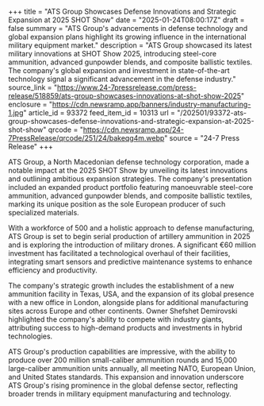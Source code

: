 +++
title = "ATS Group Showcases Defense Innovations and Strategic Expansion at 2025 SHOT Show"
date = "2025-01-24T08:00:17Z"
draft = false
summary = "ATS Group's advancements in defense technology and global expansion plans highlight its growing influence in the international military equipment market."
description = "ATS Group showcased its latest military innovations at SHOT Show 2025, introducing steel-core ammunition, advanced gunpowder blends, and composite ballistic textiles. The company's global expansion and investment in state-of-the-art technology signal a significant advancement in the defense industry."
source_link = "https://www.24-7pressrelease.com/press-release/518859/ats-group-showcases-innovations-at-shot-show-2025"
enclosure = "https://cdn.newsramp.app/banners/industry-manufacturing-1.jpg"
article_id = 93372
feed_item_id = 10313
url = "/202501/93372-ats-group-showcases-defense-innovations-and-strategic-expansion-at-2025-shot-show"
qrcode = "https://cdn.newsramp.app/24-7PressRelease/qrcode/251/24/bakeqg4m.webp"
source = "24-7 Press Release"
+++

<p>ATS Group, a North Macedonian defense technology corporation, made a notable impact at the 2025 SHOT Show by unveiling its latest innovations and outlining ambitious expansion strategies. The company's presentation included an expanded product portfolio featuring manoeuvrable steel-core ammunition, advanced gunpowder blends, and composite ballistic textiles, marking its unique position as the sole European producer of such specialized materials.</p><p>With a workforce of 500 and a holistic approach to defense manufacturing, ATS Group is set to begin serial production of artillery ammunition in 2025 and is exploring the introduction of military drones. A significant €60 million investment has facilitated a technological overhaul of their facilities, integrating smart sensors and predictive maintenance systems to enhance efficiency and productivity.</p><p>The company's strategic growth includes the establishment of a new ammunition facility in Texas, USA, and the expansion of its global presence with a new office in London, alongside plans for additional manufacturing sites across Europe and other continents. Owner Shefshet Demirovski highlighted the company's ability to compete with industry giants, attributing success to high-demand products and investments in hybrid technologies.</p><p>ATS Group's production capabilities are impressive, with the ability to produce over 200 million small-caliber ammunition rounds and 15,000 large-caliber ammunition units annually, all meeting NATO, European Union, and United States standards. This expansion and innovation underscore ATS Group's rising prominence in the global defense sector, reflecting broader trends in military equipment manufacturing and technology.</p>